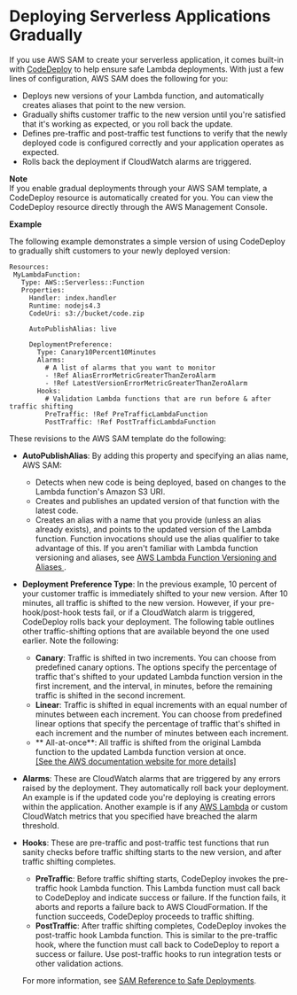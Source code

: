 # Deploying Serverless Applications Gradually<a name="automating-updates-to-serverless-apps"></a>

If you use AWS SAM to create your serverless application, it comes built\-in with [CodeDeploy](https://docs.aws.amazon.com/codedeploy/latest/userguide//welcome.html) to help ensure safe Lambda deployments\. With just a few lines of configuration, AWS SAM does the following for you:
+ Deploys new versions of your Lambda function, and automatically creates aliases that point to the new version\. 
+ Gradually shifts customer traffic to the new version until you're satisfied that it's working as expected, or you roll back the update\. 
+ Defines pre\-traffic and post\-traffic test functions to verify that the newly deployed code is configured correctly and your application operates as expected\. 
+ Rolls back the deployment if CloudWatch alarms are triggered\. 

**Note**  
If you enable gradual deployments through your AWS SAM template, a CodeDeploy resource is automatically created for you\. You can view the CodeDeploy resource directly through the AWS Management Console\.

**Example**

The following example demonstrates a simple version of using CodeDeploy to gradually shift customers to your newly deployed version:

```
Resources:
 MyLambdaFunction:
   Type: AWS::Serverless::Function
   Properties:
     Handler: index.handler
     Runtime: nodejs4.3
     CodeUri: s3://bucket/code.zip

     AutoPublishAlias: live

     DeploymentPreference:
       Type: Canary10Percent10Minutes 
       Alarms:
         # A list of alarms that you want to monitor
         - !Ref AliasErrorMetricGreaterThanZeroAlarm
         - !Ref LatestVersionErrorMetricGreaterThanZeroAlarm
       Hooks:
         # Validation Lambda functions that are run before & after traffic shifting
         PreTraffic: !Ref PreTrafficLambdaFunction
         PostTraffic: !Ref PostTrafficLambdaFunction
```

These revisions to the AWS SAM template do the following:
+ **AutoPublishAlias**: By adding this property and specifying an alias name, AWS SAM:
  + Detects when new code is being deployed, based on changes to the Lambda function's Amazon S3 URI\.
  + Creates and publishes an updated version of that function with the latest code\.
  + Creates an alias with a name that you provide \(unless an alias already exists\), and points to the updated version of the Lambda function\. Function invocations should use the alias qualifier to take advantage of this\. If you aren't familiar with Lambda function versioning and aliases, see [AWS Lambda Function Versioning and Aliases ](https://docs.aws.amazon.com/lambda/latest/dg//versioning-aliases.html)\.
+ **Deployment Preference Type**: In the previous example, 10 percent of your customer traffic is immediately shifted to your new version\. After 10 minutes, all traffic is shifted to the new version\. However, if your pre\-hook/post\-hook tests fail, or if a CloudWatch alarm is triggered, CodeDeploy rolls back your deployment\. The following table outlines other traffic\-shifting options that are available beyond the one used earlier\. Note the following:
  + **Canary**: Traffic is shifted in two increments\. You can choose from predefined canary options\. The options specify the percentage of traffic that's shifted to your updated Lambda function version in the first increment, and the interval, in minutes, before the remaining traffic is shifted in the second increment\. 
  + **Linear**: Traffic is shifted in equal increments with an equal number of minutes between each increment\. You can choose from predefined linear options that specify the percentage of traffic that's shifted in each increment and the number of minutes between each increment\. 
  + ** All\-at\-once**: All traffic is shifted from the original Lambda function to the updated Lambda function version at once\.     
[\[See the AWS documentation website for more details\]](http://docs.aws.amazon.com/serverless-application-model/latest/developerguide/automating-updates-to-serverless-apps.html)
+ **Alarms**: These are CloudWatch alarms that are triggered by any errors raised by the deployment\. They automatically roll back your deployment\. An example is if the updated code you're deploying is creating errors within the application\. Another example is if any [AWS Lambda](https://docs.aws.amazon.com/lambda/latest/dg/monitoring-functions-metrics.html) or custom CloudWatch metrics that you specified have breached the alarm threshold\.
+ **Hooks**: These are pre\-traffic and post\-traffic test functions that run sanity checks before traffic shifting starts to the new version, and after traffic shifting completes\.
  + **PreTraffic**: Before traffic shifting starts, CodeDeploy invokes the pre\-traffic hook Lambda function\. This Lambda function must call back to CodeDeploy and indicate success or failure\. If the function fails, it aborts and reports a failure back to AWS CloudFormation\. If the function succeeds, CodeDeploy proceeds to traffic shifting\.
  + **PostTraffic**: After traffic shifting completes, CodeDeploy invokes the post\-traffic hook Lambda function\. This is similar to the pre\-traffic hook, where the function must call back to CodeDeploy to report a success or failure\. Use post\-traffic hooks to run integration tests or other validation actions\.

  For more information, see [SAM Reference to Safe Deployments](https://github.com/awslabs/serverless-application-model/blob/master/docs/safe_lambda_deployments.rst)\. 